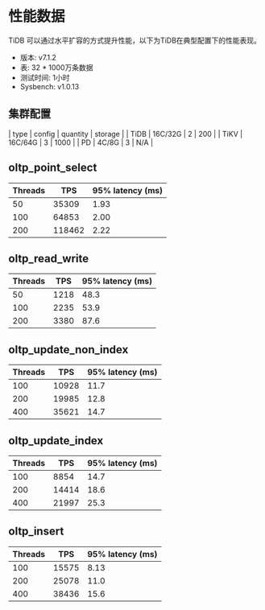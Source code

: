 # 性能数据

TiDB 可以通过水平扩容的方式提升性能，以下为TiDB在典型配置下的性能表现。

- 版本: v7.1.2
- 表: 32 * 1000万条数据
- 测试时间: 1小时
- Sysbench: v1.0.13

## 集群配置
| type	| config  | quantity | storage |
| TiDB	| 16C/32G | 2	     | 200     |
| TiKV	| 16C/64G | 3	     | 1000    |
| PD    | 4C/8G   | 3        | N/A     |

## oltp_point_select
| Threads	| TPS	 | 95% latency (ms) |
| --------- | ------ | ---------------- |
| 50	    | 35309	 | 1.93             |
| 100	    | 64853	 | 2.00             |
| 200	    | 118462 | 2.22             |

## oltp_read_write
| Threads	| TPS	 | 95% latency (ms) |
| --------- | ------ | ---------------- |
| 50	    | 1218	 | 48.3             |
| 100	    | 2235	 | 53.9             |
| 200	    | 3380   | 87.6             |

## oltp_update_non_index
| Threads	| TPS	 | 95% latency (ms) |
| --------- | ------ | ---------------- |
| 100	    | 10928	 | 11.7             |
| 200	    | 19985	 | 12.8             |
| 400	    | 35621  | 14.7             |

## oltp_update_index
| Threads	| TPS	 | 95% latency (ms) |
| --------- | ------ | ---------------- |
| 100	    | 8854	 | 14.7             |
| 200	    | 14414	 | 18.6             |
| 400	    | 21997  | 25.3             |

## oltp_insert
| Threads	| TPS	 | 95% latency (ms) |
| --------- | ------ | ---------------- |
| 100	    | 15575	 | 8.13             |
| 200	    | 25078	 | 11.0             |
| 400	    | 38436  | 15.6             |
